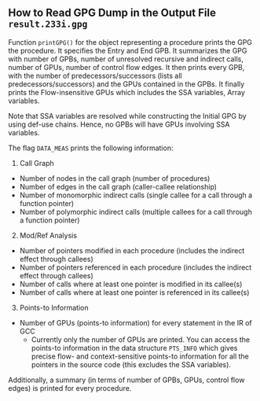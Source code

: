 How to Read GPG Dump in the Output File `result.233i.gpg`
---------------------------------------------------------

Function `printGPG()` for the object representing a procedure prints the GPG the procedure. It specifies the Entry and End GPB. It summarizes the GPG with number of GPBs, number of unresolved recursive and indirect calls, number of GPUs, number of control flow edges. It then prints every GPB, with the number of predecessors/successors (lists all predecessors/successors) and the GPUs contained in the GPBs. It finally prints the Flow-insensitive GPUs which includes the SSA variables, Array variables.

Note that SSA variables are resolved while constructing the Initial GPG by using def-use chains. Hence, no GPBs will have GPUs involving SSA variables.

The flag `DATA_MEAS` prints the following information:

1. Call Graph
  * Number of nodes in the call graph (number of procedures)
  * Number of edges in the call graph (caller-callee relationship)
  * Number of monomorphic indirect calls (single callee for a call through a function pointer)
  * Number of polymorphic indirect calls (multiple callees for a call through a function pointer)

2. Mod/Ref Analysis
  * Number of pointers modified in each procedure (includes the indirect effect through callees)
  * Number of pointers referenced in each procedure (includes the indirect effect through callees)
  * Number of calls where at least one pointer is modified in its callee(s) 
  * Number of calls where at least one pointer is referenced in its callee(s) 

3. Points-to Information
  * Number of GPUs (points-to information) for every statement in the IR of GCC
     + Currently only the number of GPUs are printed. You can access the points-to information in the data structure `PTS_INFO` which gives precise flow- and context-sensitive points-to information for all the pointers in the source code (this excludes the SSA variables). 		  

Additionally, a summary (in terms of number of GPBs, GPUs, control flow edges) is printed for every procedure.	
